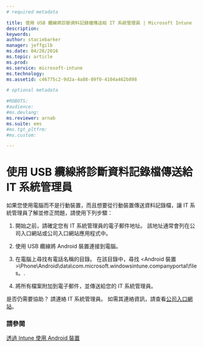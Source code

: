 ```yaml
---
# required metadata

title: 使用 USB 纜線將診斷資料記錄檔傳送給 IT 系統管理員 | Microsoft Intune
description:
keywords:
author: staciebarker
manager: jeffgilb
ms.date: 04/28/2016
ms.topic: article
ms.prod:
ms.service: microsoft-intune
ms.technology:
ms.assetid: c46775c2-9d2a-4a88-89f0-4104a462b898

# optional metadata

#ROBOTS:
#audience:
#ms.devlang:
ms.reviewer: arnab
ms.suite: ems
#ms.tgt_pltfrm:
#ms.custom:

---
```



# 使用 USB 纜線將診斷資料記錄檔傳送給 IT 系統管理員

如果您使用電腦而不是行動裝置，而且想要從行動裝置傳送資料記錄檔，讓 IT 系統管理員了解並修正問題，請使用下列步驟：

1.  開始之前，請確定您有 IT 系統管理員的電子郵件地址。 該地址通常會列在公司入口網站或公司入口網站應用程式中。

2.  使用 USB 纜線將 Android 裝置連接到電腦。

3.  在電腦上尋找有電話名稱的目錄。 在該目錄中，尋找 &lt;Android 裝置&gt;\Phone\Android\data\com.microsoft.windowsintune.companyportal\files。\.

4.  將所有檔案附加到電子郵件，並傳送給您的 IT 系統管理員。

是否仍需要協助？ 請連絡 IT 系統管理員。 如需其連絡資訊，請查看[公司入口網站](http://portal.manage.microsoft.com)。

### 請參閱
[透過 Intune 使用 Android 裝置](using-your-android-device-with-intune.md)

<!--HONumber=Jun16_HO2-->



